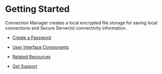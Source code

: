 [title]: # (Getting Started)
[tags]: # (createpassword,resources,help,support)
[priority]: # (200)

# Getting Started

Connection Manager creates a local encrypted file storage for saving local connections and Secure Server(s) connectivity information.  

* [Create a Password](create-pwd.md)

* [User Interface Components](UI-components/index.md)

* [Related Resources](related-resources.md)

* [Get Support](support.md)
